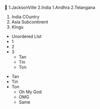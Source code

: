 🎉 
1.JacksonVille
2.India
  1.Andhra
  2.Telangana

1. India COuntry
2. Asia Subcontinent
  1. KIngu

* Unordered LIst
* 1
* 2
* 3
  * Tan
  * Tin
  * Ton
- Tan
- Tin
- Ton
  - Oh My God
  - OMG
  - Same
